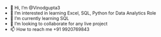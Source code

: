 - 👋 Hi, I’m @Vinodgupta3
- 👀 I’m interested in learning Excel, SQL, Python for Data Analytics Role 
- 🌱 I’m currently learning SQL 
- 💞️ I’m looking to collaborate for any live project 
- 📫 How to reach me +91 9920769843

<!---
Vinodgupta3/Vinodgupta3 is a ✨ special ✨ repository because its `README.md` (this file) appears on your GitHub profile.
You can click the Preview link to take a look at your changes.
--->
